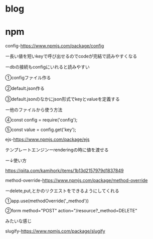# blog

# npm
config-https://www.npmjs.com/package/config

ー長い値を短いkeyで呼び出せるのでcodeが完結で読みやすくなる

ーdbの接続もconfigにいれると読みやすい


①configファイル作る

②default.json作る

③default.jsonのなかにjson形式でkeyとvalueを定義する

ー他のファイルから使う方法

④const config = require('config');

⑤const value = config.get('key');



ejs-https://www.npmjs.com/package/ejs

テンプレートエンジンーrenderingの時に値を渡せる

ー↓使い方

https://qiita.com/kamihork/items/1b13d2157979d1837849




method-override-https://www.npmjs.com/package/method-override

ーdelete,put,とかのリクエストをできるようにしてくれる

①app.use(methodOverride('_method'))

②form method="POST" action="/resource?_method=DELETE"

みたいな感じ




slugify-https://www.npmjs.com/package/slugify




